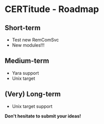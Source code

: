 CERTitude - Roadmap
=============

## Short-term

* Test new RemComSvc
* New modules!!!


## Medium-term

* Yara support
* Unix target


## (Very) Long-term

* Unix target support


**Don't hesitate to submit your ideas!**
